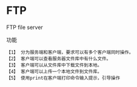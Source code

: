 # FTP
FTP file server

功能
>
    【1】 分为服务端和客户端，要求可以有多个客户端同时操作。
    【2】 客户端可以查看服务器文件库中有什么文件。
    【3】 客户端可以从文件库中下载文件到本地。
    【4】 客户端可以上传一个本地文件到文件库。
    【5】 使用print在客户端打印命令输入提示，引导操作
